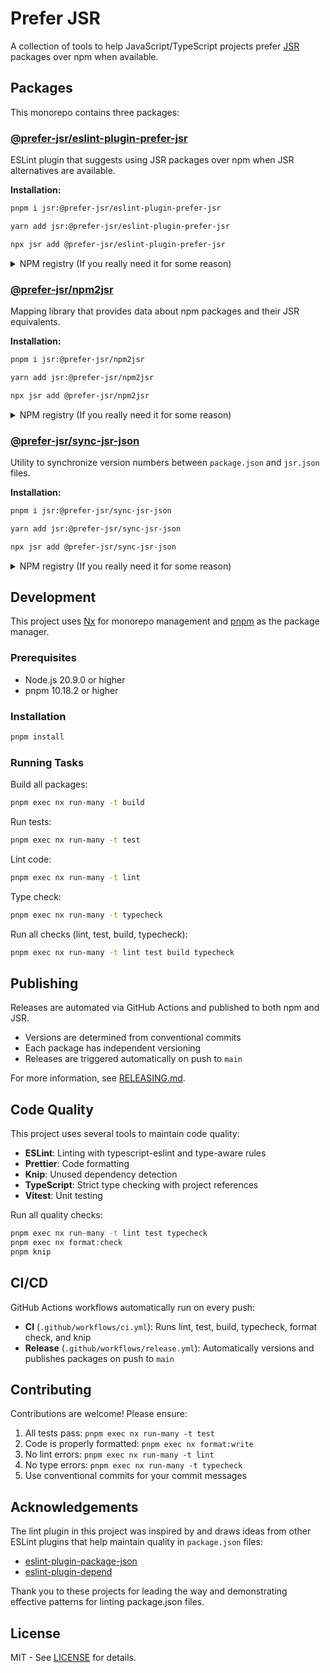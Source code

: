 # Prefer JSR

A collection of tools to help JavaScript/TypeScript projects prefer [JSR](https://jsr.io/) packages over npm when available.

## Packages

This monorepo contains three packages:

### [@prefer-jsr/eslint-plugin-prefer-jsr](./packages/eslint-plugin)

ESLint plugin that suggests using JSR packages over npm when JSR alternatives are available.

**Installation:**

```sh
pnpm i jsr:@prefer-jsr/eslint-plugin-prefer-jsr
```

```sh
yarn add jsr:@prefer-jsr/eslint-plugin-prefer-jsr
```

```sh
npx jsr add @prefer-jsr/eslint-plugin-prefer-jsr
```

<details>
<summary>NPM registry (If you really need it for some reason)</summary>

```sh
npm install --save-dev @prefer-jsr/eslint-plugin-prefer-jsr
```

</details>

### [@prefer-jsr/npm2jsr](./packages/npm2jsr)

Mapping library that provides data about npm packages and their JSR equivalents.

**Installation:**

```sh
pnpm i jsr:@prefer-jsr/npm2jsr
```

```sh
yarn add jsr:@prefer-jsr/npm2jsr
```

```sh
npx jsr add @prefer-jsr/npm2jsr
```

<details>
<summary>NPM registry (If you really need it for some reason)</summary>

```sh
npm install @prefer-jsr/npm2jsr
```

</details>

### [@prefer-jsr/sync-jsr-json](./packages/syncJsrJson)

Utility to synchronize version numbers between `package.json` and `jsr.json` files.

**Installation:**

```sh
pnpm i jsr:@prefer-jsr/sync-jsr-json
```

```sh
yarn add jsr:@prefer-jsr/sync-jsr-json
```

```sh
npx jsr add @prefer-jsr/sync-jsr-json
```

<details>
<summary>NPM registry (If you really need it for some reason)</summary>

```sh
npm install @prefer-jsr/sync-jsr-json
```

</details>

## Development

This project uses [Nx](https://nx.dev) for monorepo management and [pnpm](https://pnpm.io) as the package manager.

### Prerequisites

- Node.js 20.9.0 or higher
- pnpm 10.18.2 or higher

### Installation

```sh
pnpm install
```

### Running Tasks

Build all packages:

```sh
pnpm exec nx run-many -t build
```

Run tests:

```sh
pnpm exec nx run-many -t test
```

Lint code:

```sh
pnpm exec nx run-many -t lint
```

Type check:

```sh
pnpm exec nx run-many -t typecheck
```

Run all checks (lint, test, build, typecheck):

```sh
pnpm exec nx run-many -t lint test build typecheck
```

## Publishing

Releases are automated via GitHub Actions and published to both npm and JSR.

- Versions are determined from conventional commits
- Each package has independent versioning
- Releases are triggered automatically on push to `main`

For more information, see [RELEASING.md](./RELEASING.md).

## Code Quality

This project uses several tools to maintain code quality:

- **ESLint**: Linting with typescript-eslint and type-aware rules
- **Prettier**: Code formatting
- **Knip**: Unused dependency detection
- **TypeScript**: Strict type checking with project references
- **Vitest**: Unit testing

Run all quality checks:

```sh
pnpm exec nx run-many -t lint test typecheck
pnpm exec nx format:check
pnpm knip
```

## CI/CD

GitHub Actions workflows automatically run on every push:

- **CI** (`.github/workflows/ci.yml`): Runs lint, test, build, typecheck, format check, and knip
- **Release** (`.github/workflows/release.yml`): Automatically versions and publishes packages on push to `main`

## Contributing

Contributions are welcome! Please ensure:

1. All tests pass: `pnpm exec nx run-many -t test`
2. Code is properly formatted: `pnpm exec nx format:write`
3. No lint errors: `pnpm exec nx run-many -t lint`
4. No type errors: `pnpm exec nx run-many -t typecheck`
5. Use conventional commits for your commit messages

## Acknowledgements

The lint plugin in this project was inspired by and draws ideas from other ESLint plugins that help maintain quality in `package.json` files:

- [eslint-plugin-package-json](https://github.com/JoshuaKGoldberg/eslint-plugin-package-json)
- [eslint-plugin-depend](https://github.com/es-tooling/eslint-plugin-depend)

Thank you to these projects for leading the way and demonstrating effective patterns for linting package.json files.

## License

MIT - See [LICENSE](./LICENSE) for details.
